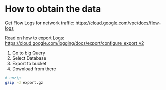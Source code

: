 # How to obtain the data

Get Flow Logs for network traffic:
https://cloud.google.com/vpc/docs/flow-logs

Read on how to export Logs: https://cloud.google.com/logging/docs/export/configure_export_v2

1. Go to big Query
2. Select Database
3. Export to bucket
4. Download from there

```bash
# unzip
gzip -d export.gz
```
